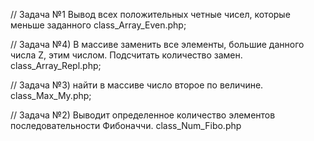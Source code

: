 ﻿//  Задача №1 Вывод всех положительных четные чисел, которые меньше заданного
class_Array_Even.php;

// Задача №4) В массиве заменить все элементы, большие данного числа Z, этим числом. Подсчитать количество замен.
class_Array_Repl.php;

// Задача №3) найти в массиве число второе по величине.
class_Max_My.php;

// Задача №2) Выводит определенное количество элементов  последовательности Фибоначчи.
class_Num_Fibo.php